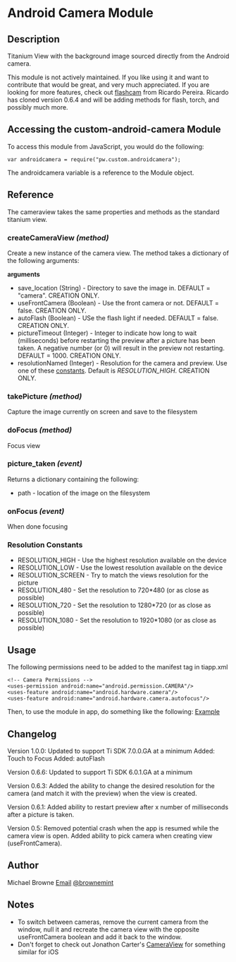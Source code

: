 # Android Camera Module

## Description

Titanium View with the background image sourced directly from the Android camera.

This module is not actively maintained. If you like using it and want to contribute that would be great, and very much appreciated. If you are looking for more features, check out [flashcam](https://github.com/RicardoJCP/flashcam) from Ricardo Pereira. Ricardo has cloned version 0.6.4 and will be adding methods for flash, torch, and possibly much more.

## Accessing the custom-android-camera Module

To access this module from JavaScript, you would do the following:

	var androidcamera = require("pw.custom.androidcamera");

The androidcamera variable is a reference to the Module object.

## Reference

The cameraview takes the same properties and methods as the standard titanium view.

### createCameraView _(method)_

Create a new instance of the camera view. The method takes a dictionary of the following arguments:

**arguments**

+ save_location (String) - Directory to save the image in. DEFAULT = "camera". CREATION ONLY.
+ useFrontCamera (Boolean) - Use the front camera or not. DEFAULT = false. CREATION ONLY.
+ autoFlash (Boolean) - USe the flash light if needed. DEFAULT = false. CREATION ONLY.
+ pictureTimeout (Integer) - Integer to indicate how long to wait (milliseconds) before restarting the preview after a picture has been taken. A negative number (or 0) will result in the preview not restarting. DEFAULT = 1000. CREATION ONLY.
+ resolutionNamed (Integer) - Resolution for the camera and preview. Use one of these [constants](#res_constants). Default is _RESOLUTION_HIGH_. CREATION ONLY.

### takePicture _(method)_

Capture the image currently on screen and save to the filesystem

### doFocus _(method)_

Focus view

### picture_taken _(event)_

Returns a dictionary containing the following:

+ path - location of the image on the filesystem

### onFocus _(event)_

When done focusing

### <a name="res_constants"></a>Resolution Constants

+ RESOLUTION_HIGH - Use the highest resolution available on the device
+ RESOLUTION_LOW - Use the lowest resolution available on the device
+ RESOLUTION_SCREEN - Try to match the views resolution for the picture
+ RESOLUTION_480 - Set the resolution to 720*480 (or as close as possible)
+ RESOLUTION_720 - Set the resolution to 1280*720 (or as close as possible)
+ RESOLUTION_1080 - Set the resolution to 1920*1080 (or as close as possible)

## Usage

The following permissions need to be added to the manifest tag in tiapp.xml

	<!-- Camera Permissions -->
    <uses-permission android:name="android.permission.CAMERA"/>
    <uses-feature android:name="android.hardware.camera"/>
    <uses-feature android:name="android.hardware.camera.autofocus"/>

Then, to use the module in app, do something like the following: <a href="example/app.js">Example</a>

## Changelog

Version 1.0.0:
Updated to support Ti SDK 7.0.0.GA at a minimum
Added: Touch to Focus
Added: autoFlash

Version 0.6.6:
Updated to support Ti SDK 6.0.1.GA at a minimum

Version 0.6.3:
Added the ability to change the desired resolution for the camera (and match it with the preview) when the view is created.

Version 0.6.1:
Added ability to restart preview after x number of milliseconds after a picture is taken.

Version 0.5:
Removed potential crash when the app is resumed while the camera view is open.
Added ability to pick camera when creating view (useFrontCamera).

## Author

Michael Browne
[Email](mailto:brownemt@gmail.com)
[@brownemint](http://www.twitter.com/brownemint)

## Notes

+ To switch between cameras, remove the current camera from the window, null it and recreate the camera view with the opposite useFrontCamera boolean and add it back to the window.
+ Don't forget to check out Jonathon Carter's [CameraView](https://github.com/jonathanrcarter/CameraView) for something similar for iOS
